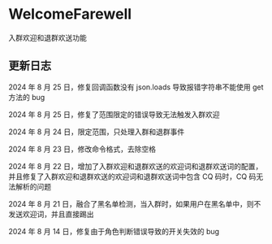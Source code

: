 # WelcomeFarewell

入群欢迎和退群欢送功能

## 更新日志

2024 年 8 月 25 日，修复回调函数没有 json.loads 导致报错字符串不能使用 get 方法的 bug

2024 年 8 月 25 日，修复了范围限定的错误导致无法触发入群欢迎

2024 年 8 月 24 日，限定范围，只处理入群和退群事件

2024 年 8 月 23 日，修改命令格式，去除空格

2024 年 8 月 22 日，增加了入群欢迎和退群欢送的欢迎词和退群欢送词的配置，并且修复了入群欢迎和退群欢送的欢迎词和退群欢送词中包含 CQ 码时，CQ 码无法解析的问题

2024 年 8 月 21 日，融合了黑名单检测，当入群时，如果用户在黑名单中，则不发送欢迎词，并且直接踢出

2024 年 8 月 14 日，修复由于角色判断错误导致的开关失效的 bug
